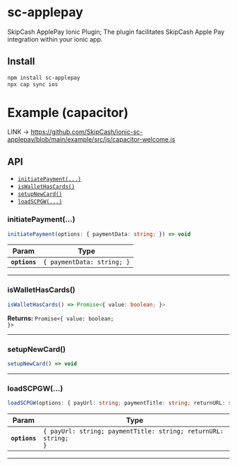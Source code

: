 # sc-applepay

SkipCash ApplePay Ionic Plugin; The plugin facilitates SkipCash Apple Pay integration within your ionic app.

## Install

```bash
npm install sc-applepay
npx cap sync ios
```

# Example (capacitor)
LINK -> https://github.com/SkipCash/ionic-sc-applepay/blob/main/example/src/js/capacitor-welcome.js

## API

<docgen-index>

* [`initiatePayment(...)`](#initiatepayment)
* [`isWalletHasCards()`](#iswallethascards)
* [`setupNewCard()`](#setupnewcard)
* [`loadSCPGW(...)`](#loadscpgw)

</docgen-index>

<docgen-api>
<!--Update the source file JSDoc comments and rerun docgen to update the docs below-->

### initiatePayment(...)

```typescript
initiatePayment(options: { paymentData: string; }) => void
```

| Param         | Type                                  |
| ------------- | ------------------------------------- |
| **`options`** | <code>{ paymentData: string; }</code> |

--------------------


### isWalletHasCards()

```typescript
isWalletHasCards() => Promise<{ value: boolean; }>
```

**Returns:** <code>Promise&lt;{ value: boolean; }&gt;</code>

--------------------


### setupNewCard()

```typescript
setupNewCard() => void
```

--------------------


### loadSCPGW(...)

```typescript
loadSCPGW(options: { payUrl: string; paymentTitle: string; returnURL: string; }) => void
```

| Param         | Type                                                                      |
| ------------- | ------------------------------------------------------------------------- |
| **`options`** | <code>{ payUrl: string; paymentTitle: string; returnURL: string; }</code> |

--------------------

</docgen-api>
